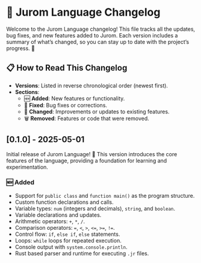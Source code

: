 # 📜 Jurom Language Changelog

Welcome to the Jurom Language changelog! This file tracks all the updates, bug fixes, and new features added to Jurom. Each version includes a summary of what’s changed, so you can stay up to date with the project’s progress. 🌟

## 📋 How to Read This Changelog
- **Versions**: Listed in reverse chronological order (newest first).
- **Sections**:
    - 🆕 **Added**: New features or functionality.
    - 🐛 **Fixed**: Bug fixes or corrections.
    - 🔧 **Changed**: Improvements or updates to existing features.
    - 🗑️ **Removed**: Features or code that were removed.

## [0.1.0] - 2025-05-01
Initial release of Jurom Language! 🎉 This version introduces the core features of the language, providing a foundation for learning and experimentation.

### 🆕 Added
- Support for `public class` and `function main()` as the program structure.
- Custom function declarations and calls.
- Variable types: `num` (integers and decimals), `string`, and `boolean`.
- Variable declarations and updates.
- Arithmetic operators: `+`, `*`, `/`.
- Comparison operators: `=`, `<`, `>`, `<=`, `>=`, `!=`.
- Control flow: `if`, `else if`, `else` statements.
- Loops: `while` loops for repeated execution.
- Console output with `system.console.println`.
- Rust based parser and runtime for executing `.jr` files.